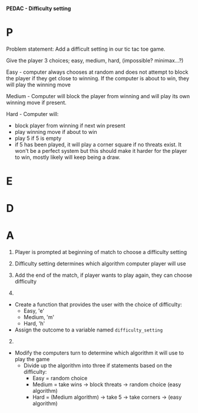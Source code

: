 #### PEDAC - Difficulty setting
# P
Problem statement:
Add a difficult setting in our tic tac toe game.

Give the player 3 choices; easy, medium, hard, (impossible? minimax...?)

Easy - computer always chooses at random and does not attempt to block the
player if they get close to winning. If the computer is about to win, they will
play the winning move

Medium - Computer will block the player from winning and will play its own winning
move if present. 

Hard - Computer will:
- block player from winning if next win present
- play winning move if about to win
- play 5 if 5 is empty
- if 5 has been played, it will play a corner square if no threats exist.
It won't be a perfect system but this should make it harder for the player to
win, mostly likely will keep being a draw. 

# E

# D

# A
1. Player is prompted at beginning of match to choose a difficulty setting
2. Difficulty setting determines which algorithm computer player will use
3. Add the end of the match, if player wants to play again, they can choose difficulty

1. 
- Create a function that provides the user with the choice of difficulty:
    - Easy, 'e'
    - Medium, 'm'
    - Hard, 'h'
- Assign the outcome to a variable named `difficulty_setting`

2.
- Modify the computers turn to determine which algorithm it will use to play the game
    - Divide up the algorithm into three if statements based on the difficulty:
        - Easy = random choice
        - Medium = take wins -> block threats 
                                    -> random choice (easy algorithm)
        - Hard = (Medium algorithm) 
                            -> take 5 -> take corners 
                                                -> (easy algorithm)

